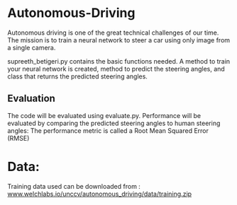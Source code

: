 # Autonomous-Driving


Autonomous driving is one of the great technical challenges of our time. The mission is to train a neural network to steer a car using only image from a single camera.

supreeth_betigeri.py contains the basic functions needed. A  method to train your neural network is created, method to predict the steering angles, and class that returns the predicted steering angles.

## Evaluation 
The code will be evaluated using evaluate.py. Performance will be evaluated by comparing the predicted steering angles to human steering angles: The performance metric is called a Root Mean Squared Error (RMSE)

# Data:
Training data used can be downloaded from : www.welchlabs.io/unccv/autonomous_driving/data/training.zip
